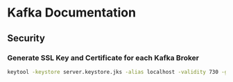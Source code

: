 # Kafka Documentation

## Security

### Generate SSL Key and Certificate for each Kafka Broker
```bash
keytool -keystore server.keystore.jks -alias localhost -validity 730 -genkey -keyalg RSA
```
